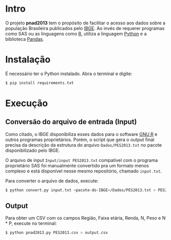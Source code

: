 Intro
=====

O projeto **pnad2013** tem o propósito de facilitar o acesso aos dados
sobre a população Brasileira publicados pelo
[IBGE](http://www.ibge.gov.br/home/estatistica/populacao/trabalhoerendimento/pnad2013/microdados.shtm).
Ao invés de requerer programas como SAS ou as linguagens
como [R](http://www.r-project.org/), utiliza a linguagem [Python](http://python.org) e  a biblioteca
[Pandas](https://pypi.python.org/pypi/pandas).

Instalação
==========

É necessário ter o Python instalado. Abra o terminal e digite:

```bash
$ pip install requirements.txt
```

Execução
========

Conversão do arquivo de entrada (Input)
---------------------------------------

Como citado, o IBGE disponibiliza esses dados para o software
[GNU R](http://www.r-project.org/) e outros programas
proprietários. Porém, o script que gera o output final precisa da
descrição da estrutura do arquivo `Dados/PES2013.txt` no pacote
disponibilizado pelo IBGE.

O arquivo de input `Input/input PES2013.txt` compatível com o programa
proprietário SAS foi manualmente convertido pra um formato menos
complexo e está disponível nesse mesmo repositório, chamado
`input.txt`.

Para converter o arquivo de dados, execute:

```bash
$ python convert.py input.txt <pacote-do-IBGE>/Dados/PES2013.txt > PES2013.csv
```

Output
------

Para obter um CSV com os campos Região, Faixa etária, Renda, N, Peso e
N * P, execute no terminal:

```bash
$ python pnad2013.py PES2013.csv > output.csv
```
